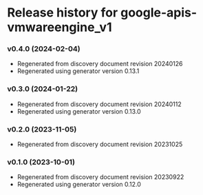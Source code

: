 # Release history for google-apis-vmwareengine_v1

### v0.4.0 (2024-02-04)

* Regenerated from discovery document revision 20240126
* Regenerated using generator version 0.13.1

### v0.3.0 (2024-01-22)

* Regenerated from discovery document revision 20240112
* Regenerated using generator version 0.13.0

### v0.2.0 (2023-11-05)

* Regenerated from discovery document revision 20231025

### v0.1.0 (2023-10-01)

* Regenerated from discovery document revision 20230922
* Regenerated using generator version 0.12.0

